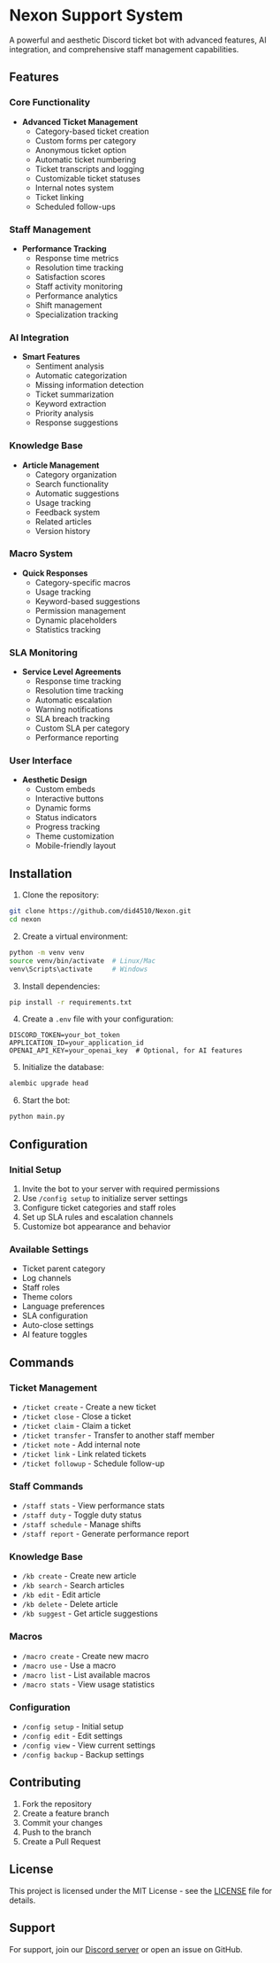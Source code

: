 # Nexon Support System

A powerful and aesthetic Discord ticket bot with advanced features, AI integration, and comprehensive staff management capabilities.

## Features

### Core Functionality
- **Advanced Ticket Management**
  - Category-based ticket creation
  - Custom forms per category
  - Anonymous ticket option
  - Automatic ticket numbering
  - Ticket transcripts and logging
  - Customizable ticket statuses
  - Internal notes system
  - Ticket linking
  - Scheduled follow-ups

### Staff Management
- **Performance Tracking**
  - Response time metrics
  - Resolution time tracking
  - Satisfaction scores
  - Staff activity monitoring
  - Performance analytics
  - Shift management
  - Specialization tracking

### AI Integration
- **Smart Features**
  - Sentiment analysis
  - Automatic categorization
  - Missing information detection
  - Ticket summarization
  - Keyword extraction
  - Priority analysis
  - Response suggestions

### Knowledge Base
- **Article Management**
  - Category organization
  - Search functionality
  - Automatic suggestions
  - Usage tracking
  - Feedback system
  - Related articles
  - Version history

### Macro System
- **Quick Responses**
  - Category-specific macros
  - Usage tracking
  - Keyword-based suggestions
  - Permission management
  - Dynamic placeholders
  - Statistics tracking

### SLA Monitoring
- **Service Level Agreements**
  - Response time tracking
  - Resolution time tracking
  - Automatic escalation
  - Warning notifications
  - SLA breach tracking
  - Custom SLA per category
  - Performance reporting

### User Interface
- **Aesthetic Design**
  - Custom embeds
  - Interactive buttons
  - Dynamic forms
  - Status indicators
  - Progress tracking
  - Theme customization
  - Mobile-friendly layout

## Installation

1. Clone the repository:
```bash
git clone https://github.com/did4510/Nexon.git
cd nexon
```

2. Create a virtual environment:
```bash
python -m venv venv
source venv/bin/activate  # Linux/Mac
venv\Scripts\activate     # Windows
```

3. Install dependencies:
```bash
pip install -r requirements.txt
```

4. Create a `.env` file with your configuration:
```env
DISCORD_TOKEN=your_bot_token
APPLICATION_ID=your_application_id
OPENAI_API_KEY=your_openai_key  # Optional, for AI features
```

5. Initialize the database:
```bash
alembic upgrade head
```

6. Start the bot:
```bash
python main.py
```

## Configuration

### Initial Setup
1. Invite the bot to your server with required permissions
2. Use `/config setup` to initialize server settings
3. Configure ticket categories and staff roles
4. Set up SLA rules and escalation channels
5. Customize bot appearance and behavior

### Available Settings
- Ticket parent category
- Log channels
- Staff roles
- Theme colors
- Language preferences
- SLA configuration
- Auto-close settings
- AI feature toggles

## Commands

### Ticket Management
- `/ticket create` - Create a new ticket
- `/ticket close` - Close a ticket
- `/ticket claim` - Claim a ticket
- `/ticket transfer` - Transfer to another staff member
- `/ticket note` - Add internal note
- `/ticket link` - Link related tickets
- `/ticket followup` - Schedule follow-up

### Staff Commands
- `/staff stats` - View performance stats
- `/staff duty` - Toggle duty status
- `/staff schedule` - Manage shifts
- `/staff report` - Generate performance report

### Knowledge Base
- `/kb create` - Create new article
- `/kb search` - Search articles
- `/kb edit` - Edit article
- `/kb delete` - Delete article
- `/kb suggest` - Get article suggestions

### Macros
- `/macro create` - Create new macro
- `/macro use` - Use a macro
- `/macro list` - List available macros
- `/macro stats` - View usage statistics

### Configuration
- `/config setup` - Initial setup
- `/config edit` - Edit settings
- `/config view` - View current settings
- `/config backup` - Backup settings

## Contributing

1. Fork the repository
2. Create a feature branch
3. Commit your changes
4. Push to the branch
5. Create a Pull Request

## License

This project is licensed under the MIT License - see the [LICENSE](LICENSE) file for details.

## Support

For support, join our [Discord server](https://discord.gg/) or open an issue on GitHub.
